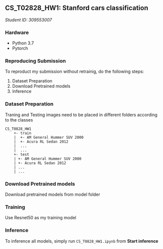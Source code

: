 ## CS_T02828_HW1: Stanford cars classification
*Student ID: 309553007*

### Hardware
* Python 3.7
* Pytorch

### Reproducing Submission
To reproduct my submission without retrainig, do the following steps:
1. Dataset Preparation
2. Download Pretrained models
3. Inference

### Dataset Preparation
Traning and Testing images need to be placed in different folders according to the classes
```
CS_T0828_HW1
    +- train
    |  +- AM General Hummer SUV 2000
    |  +- Acura RL Sedan 2012
    |  ...
    |  ...
    +- test
    | +- AM General Hummer SUV 2000
    | +- Acura RL Sedan 2012
    | ...
    | ...
```
### Download Pretrained models
Download pretrained models from model folder

### Training
Use Resnet50 as my training model

### Inference
To inference all models, simply run ```CS_T0828_HW1.ipynb``` from **Start inference**
